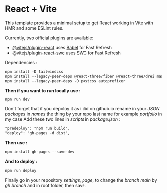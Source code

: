 # React + Vite

This template provides a minimal setup to get React working in Vite with HMR and some ESLint rules.

Currently, two official plugins are available:

- [@vitejs/plugin-react](https://github.com/vitejs/vite-plugin-react/blob/main/packages/plugin-react/README.md) uses [Babel](https://babeljs.io/) for Fast Refresh
- [@vitejs/plugin-react-swc](https://github.com/vitejs/vite-plugin-react-swc) uses [SWC](https://swc.rs/) for Fast Refresh

Dependencies :

```txt
npm install -D tailwindcss
npm install --legacy-peer-deps @react-three/fiber @react-three/drei maath react-tilt react-vertical-timeline-component @emailjs/browser framer-motion react-router-dom
npm install --legacy-peer-deps -D postcss autoprefixer
```

**Then if you want to run locally use :**

```txt
npm run dev
```

Don't forget that if you depoloy it as i did on github.io
rename in your *JSON packages* in *names* the thing by your repo last name for example *portfolio* in my case
Add these two lines in *scripts* in *package.json* :
```txt
"predeploy": "npm run build",
"deploy": "gh-pages -d dist",
```

**Then use :**
```txt
npm install gh-pages --save-dev
```

**And to deploy :**

```txt
npm run deploy
```

Finally go in your repository *settings, page*, to change the *branch main* by *gh branch* and in root folder, then save.